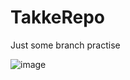 # TakkeRepo

Just some branch practise


![image](https://user-images.githubusercontent.com/11202073/47907941-869ca280-de8c-11e8-8d45-6fbefc2e81ba.png)


